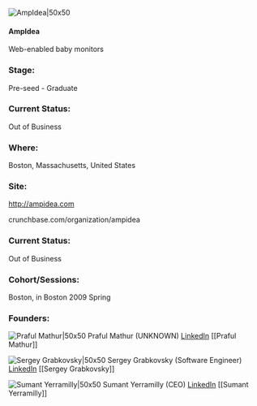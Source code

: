 

![AmpIdea|50x50](https://apimg.techstars.com/connect/images/image_files/5361/3edb/b776/10db/7000/0012/original/ampidea.jpg)

#### AmpIdea
Web-enabled baby monitors

### Stage: 
Pre-seed - Graduate 

### Current Status: 
Out of Business

### Where:
Boston, Massachusetts, United States

### Site:
http://ampidea.com



crunchbase.com/organization/ampidea

### Current Status: 
Out of Business

### Cohort/Sessions: 
Boston, in Boston 2009 Spring

### Founders: 

![Praful Mathur|50x50](https://s3.amazonaws.com/founders-techstars-images/003E000000QnuDgIAJ.jpg) Praful Mathur (UNKNOWN) [LinkedIn](https://linkedin.com/in/prafulmathur) [[Praful Mathur]]

![Sergey Grabkovsky|50x50](http://gravatar.com/avatar/e1421b7bcc629aee313dc6388ee55146.png?s=150&d=identicon) Sergey Grabkovsky (Software Engineer) [LinkedIn](https://linkedin.com/in/sergey-grabkovsky-3382316) [[Sergey Grabkovsky]]

![Sumant Yerramilly|50x50](https://apimg.techstars.com/connect/images/image_files/5b32a11ea36c1131c80000a2/original/0.jpeg) Sumant Yerramilly (CEO) [LinkedIn](https://linkedin.com/in/syerramilly) [[Sumant Yerramilly]]


